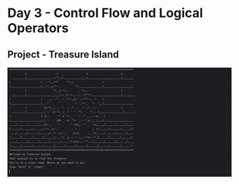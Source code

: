 # Day 3 - Control Flow and Logical Operators

## Project - Treasure Island
![Treasure Island](treasure_island.gif)